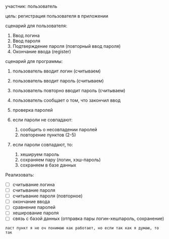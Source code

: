 участник: пользователь

цель: регистрация пользователя в приложении

сценарий для пользователя:
1. Ввод логина 
2. Ввод пароля 
3. Подтверждение пароля (повторный ввод пароля)
4. Окончание ввода (register)

сценарий для программы:
1. пользователь вводит логин (считываем)
2. пользователь вводит пароль (считываем)
3. пользователь повторно вводит пароль (считываем)
4. пользователь сообщает о том, что закончил ввод
5. проверка паролей

6. если пароли не совпадают:
	1. сообщить о несовпадении паролей
	2. повторение пунктов (2-5)

7. если пароли совпадают, то:
	1. хешируем пароль
	2. сохраняем пару (логин, хэш-пароль)
	3. сохраняем в базе данных

Реализовать:
- [ ] считывание логина
- [ ] считывание пароля
- [ ] считывание пароля (повторное)
- [ ] окончание ввода
- [ ] сравнение паролей
- [ ] хеширование пароля
- [ ] связь с базой данных (отправка пары логин-хешпароль, сохранение) 
```
ласт пункт я не оч понимаю как работает, но если так как я думаю, то так
```




